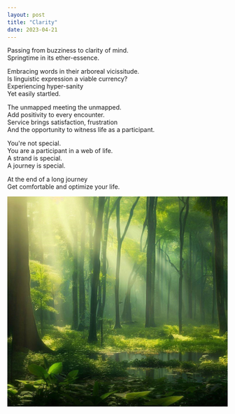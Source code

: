 ```yaml
---
layout: post
title: "Clarity"
date: 2023-04-21
---
```

Passing from buzziness to clarity of mind.  
Springtime in its ether-essence.  

Embracing words in their arboreal vicissitude.  
Is linguistic expression a viable currency?   
Experiencing hyper-sanity  
Yet easily startled.  

The unmapped meeting the unmapped.  
Add positivity to every encounter.  
Service brings satisfaction, frustration  
And the opportunity to witness life as a participant.  

You're not special.  
You are a participant in a web of life.  
A strand is special.  
A journey is special.  

At the end of a long journey   
Get comfortable and optimize your life.  

![](../images/forest1.jpeg)

